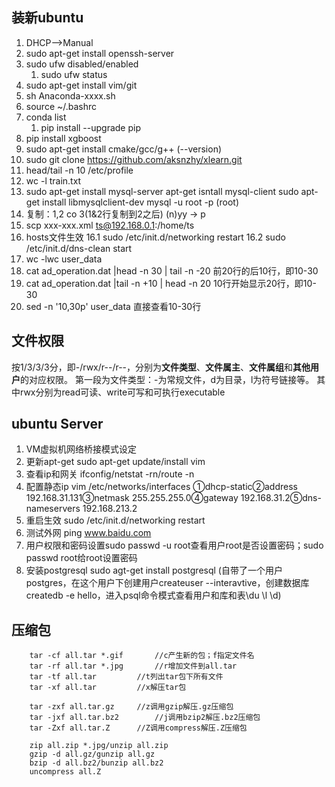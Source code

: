 ## 装新ubuntu ##
1. DHCP-->Manual
2. sudo apt-get install openssh-server
3. sudo ufw disabled/enabled
	1. sudo ufw status 
4. sudo apt-get install vim/git
5. sh Anaconda-xxxx.sh
6. source ~/.bashrc
7. conda list
	1. pip install --upgrade pip
8. pip install xgboost
9. sudo apt-get install cmake/gcc/g++  (--version)
10. sudo git clone https://github.com/aksnzhy/xlearn.git
11. head/tail -n 10 /etc/profile
12. wc -l train.txt
13. sudo apt-get install mysql-server
 apt-get isntall mysql-client
 sudo apt-get install libmysqlclient-dev
mysql -u root -p (root)
14. 复制：1,2 co 3(1&2行复制到2之后)
(n)yy -> p
15. scp xxx-xxx.xml ts@192.168.0.1:/home/ts
16. hosts文件生效
16.1 sudo /etc/init.d/networking restart
16.2 sudo /etc/init.d/dns-clean start
17. wc -lwc user_data
18. cat ad_operation.dat |head -n 30 | tail -n -20 前20行的后10行，即10-30
19. cat ad_operation.dat |tail -n +10 | head -n 20 10行开始显示20行，即10-30
20. sed -n '10,30p' user_data 直接查看10-30行


## 文件权限 ##
按1/3/3/3分，即-/rwx/r--/r--，分别为**文件类型**、**文件属主**、**文件属组**和**其他用户**的对应权限。
 第一段为文件类型：-为常规文件，d为目录，l为符号链接等。 其中rwx分别为read可读、write可写和可执行executable


## ubuntu Server ##
1. VM虚拟机网络桥接模式设定
2. 更新apt-get sudo apt-get update/install vim
3. 查看ip和网关 ifconfig/netstat -rn/route -n
4. 配置静态ip vim /etc/networks/interfaces
①dhcp-static②address 192.168.31.131③netmask 255.255.255.0④gateway 192.168.31.2⑤dns-nameservers 192.168.213.2
5. 重启生效 sudo /etc/init.d/networking restart
6. 测试外网 ping www.baidu.com
7. 用户权限和密码设置sudo passwd -u root查看用户root是否设置密码；sudo passwd root给root设置密码
8. 安装postgresql sudo agt-get install postgresql  (自带了一个用户postgres，在这个用户下创建用户createuser --interavtive，创建数据库createdb -e hello，进入psql命令模式查看用户和库和表\du \l \d)


## 压缩包 ##

		tar -cf all.tar *.gif		//c产生新的包；f指定文件名
		tar -rf all.tar *.jpg		//r增加文件到all.tar
		tar -tf all.tar			//t列出tar包下所有文件
		tar -xf all.tar			//x解压tar包

		tar -zxf all.tar.gz		//z调用gzip解压.gz压缩包
		tar -jxf all.tar.bz2		//j调用bzip2解压.bz2压缩包
		tar -Zxf all.tar.Z		//Z调用compress解压.Z压缩包

		zip all.zip *.jpg/unzip all.zip
		gzip -d all.gz/gunzip all.gz
		bzip -d all.bz2/bunzip all.bz2
		uncompress all.Z